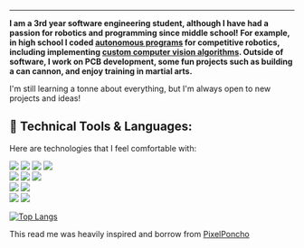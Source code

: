 <hr/>
<p><b>I am a 3rd year software engineering student, although I have had a passion for robotics and programming since middle school! For example, in high school I coded <a href="https://github.com/thesixtium/FTC_Stuff/tree/main/FTC%202019-2020%20Skystone%20Competitive%20Codes">autonomous programs</a> for competitive robotics, including implementing <a href="https://github.com/thesixtium/FTC_Stuff/blob/main/FTC%202019-2020%20Skystone%20Other%20Codes/VisionCodeCopyAndPaste.java">custom computer vision algorithms</a>. Outside of software, I work on PCB development, some fun projects such as building a can cannon, and enjoy training in martial arts.
</b></p>
<p>
  I'm still learning a tonne about everything, but I'm always open to new projects and ideas!   
</p>

<!-- <hr/> -->
<h2>🔧 Technical Tools & Languages:</h2>
<p>Here are technologies that I feel comfortable with:</p>

![](https://img.shields.io/badge/Code-C/C++-informational?style=flat&logo=cplusplus&logoColor=white&color=31C6B4)
![](https://img.shields.io/badge/Code-Java-informational?style=flat&logo=java&logoColor=white&color=31C6B4)
![](https://img.shields.io/badge/Code-Python-informational?style=flat&logo=python&logoColor=white&color=31C6B4)
![](https://img.shields.io/badge/Code-Cobol-informational?style=flat&logo=cobol&logoColor=white&color=31C6B4)
<br/>
![](https://img.shields.io/badge/Style-CSS-informational?style=flat&logo=css3&logoColor=white&color=EF476F)
![](https://img.shields.io/badge/Style-Sass-informational?style=flat&logo=Sass&logoColor=white&color=EF476F)
![](https://img.shields.io/badge/Style-Bootstrap-informational?style=flat&logo=Bootstrap&logoColor=white&color=EF476F)
<br/>
![](https://img.shields.io/badge/OS-Windows-informational?style=flat&logo=Windows&logoColor=white&color=FFD166)
![](https://img.shields.io/badge/OS-Ubuntu-informational?style=flat&logo=Ubuntu&logoColor=white&color=FFD166)
<br/>
![](https://img.shields.io/badge/Tools-Gimp-informational?style=flat&logo=Gimp&logoColor=white&color=C07EBC)
![](https://img.shields.io/badge/Tools-Git-informational?style=flat&logo=Git&logoColor=white&color=C07EBC)

[![Top Langs](https://github-readme-stats.vercel.app/api/top-langs/?username=thesixtium)](https://github.com/anuraghazra/github-readme-stats)

<p>
  This read me was heavily inspired and borrow from <a href="https://github.com/PixelPoncho">PixelPoncho</a> 
</p>
